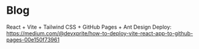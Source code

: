 # Blog

React + Vite + Tailwind CSS + GitHub Pages + Ant Design
Deploy: https://medium.com/@devxprite/how-to-deploy-vite-react-app-to-github-pages-00e150f73961
